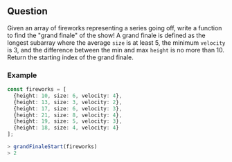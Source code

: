 ## Question
Given an array of fireworks representing a series going off, write a function to find the "grand finale" of the show! A grand finale is defined as the longest subarray where the average `size` is at least 5, the minimum `velocity` is 3, and the difference between the min and max `height` is no more than 10. Return the starting index of the grand finale.

### Example
```typescript
const fireworks = [
  {height: 10, size: 6, velocity: 4},
  {height: 13, size: 3, velocity: 2},
  {height: 17, size: 6, velocity: 3},
  {height: 21, size: 8, velocity: 4},
  {height: 19, size: 5, velocity: 3},
  {height: 18, size: 4, velocity: 4}
];

> grandFinaleStart(fireworks)
> 2
```

